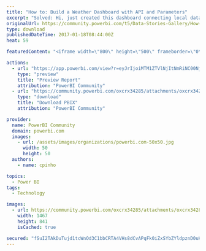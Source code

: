 ```yaml
---
title: "How to: Build a Weather Dashboard with API and Parameters"
excerpt: "Solved: Hi, just created this dashboard connecting local data and 2 API calls for current weather and 5 days forecast. This is my first public"
originalUrl: https://community.powerbi.com/t5/Data-Stories-Gallery/How-to-Build-a-Weather-Dashboard-with-API-and-Parameters/m-p/115356
type: download
publishedDateTime: 2017-01-18T08:44:00Z
heat: 59

featuredContent: "<iframe width=\"800\" height=\"500\" frameborder=\"0\" src=\"https://app.powerbi.com/view?r=eyJrIjoiMTM1ZTVlNjItNmRiNC00NjQzLTg2NWQtNDM1ZmYwYzM5YTllIiwidCI6ImQ1MWRlNTk2LTQ1YTAtNGFhNS1hMGQ4LTQ3ZDFjOTU4YWEzMiIsImMiOjh9\"></iframe>"

actions:
  - url: "https://app.powerbi.com/view?r=eyJrIjoiMTM1ZTVlNjItNmRiNC00NjQzLTg2NWQtNDM1ZmYwYzM5YTllIiwidCI6ImQ1MWRlNTk2LTQ1YTAtNGFhNS1hMGQ4LTQ3ZDFjOTU4YWEzMiIsImMiOjh9"
    type: "preview"
    title: "Preview Report"
    attribution: "PowerBI Community"
  - url: "https://community.powerbi.com/oxcrx34285/attachments/oxcrx34285/DataStoriesGallery/805/1/ws.pbix"
    type: "download"
    title: "Download PBIX"
    attribution: "PowerBI Community"

provider:
  name: PowerBI Community
  domain: powerbi.com
  images:
    - url: /assets/images/organizations/powerbi.com-50x50.jpg
      width: 50
      height: 50
  authors:
    - name: cpinho

topics:
  - Power BI
tags:
  - Technology

images:
  - url: https://community.powerbi.com/oxcrx34285/attachments/oxcrx34285/DataStoriesGallery/568/1/dashboard.JPG
    width: 1467
    height: 841
    isCached: true

secured: "fSuI2TAkDuTujd1tcWnOd3C1bbCRTA4VHs8dCvAPqFk0iZxSYbZYldpznD0uKlsJS4UwtCGlxq0ttERQNs8jWxoByEBm1CPOeUIJB1YH52Dir+I2N72EAJ1dWhRZGBTHZlRP2Mp1eKB92tW9SyI0qJ3ODL3Ml5knlBn70fztHVeVeWuT34HXNtHZ3299putIi0w2cvlhTP1nNvQuxW1VdwYMI6/ivSwd2VNrU1647t5J1OXF4a6FsLSRMPrgvQS9Pns72FuP/V/EsAUzWirk0Xhj4kLKOgk2kGy2/xKZovE/Zc1++cs6BWhnXC7tMG1W6kt5wSl1A8uDnmR60YOG7pc1iLiB3v2h6QRr8mU5fUxjtYj+6GQpYVUYxvyZ65G4doWYzERRh4oVVE5IrYr9WGwjZGCLDXC2lcDm3rgVYWYWwjr1EeUxyepoWTt47Xvx;tA8QsTKfkwg12uBlcfrq0g=="
---
```


